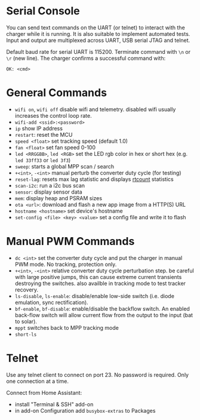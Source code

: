 # Serial Console

You can send text commands on the UART (or telnet) to interact with the charger while it is running.
It is also suitable to implement automated tests. Input and output are multiplexed across UART, USB serial JTAG and
telnet.

Default baud rate for serial UART is 115200. Terminate command with `\n` or `\r` (new line).
The charger confirms a successful command with:

```
OK: <cmd>
```

# General Commands

* `wifi on`, `wifi off` disable wifi and telemetry. disabled wifi usually increases the control loop rate.
* `wifi-add <ssid>:<password>`
* `ip` show IP address
* `restart`: reset the MCU
* `speed <float>` set tracking speed (default 1.0)
* `fan <float>` set fan speed 0-100
* `led <RRGGBB>`, `led <RGB>` set the LED rgb color in hex or short hex (e.g. `led 33ff33` or `led 3f3`)
* `sweep`: starts a global MPP scan / search
* `+<int>`, `-<int>` manual perturb the converter duty cycle (for testing)
* `reset-lag`: resets max lag statistic and displays [rtcount](Real-time%20Counter.md) statistics
* `scan-i2c`: run a i2c bus scan
* `sensor`: display sensor data
* `mem`: display heap and PSRAM sizes
* `ota <url>`: download and flash a new app image from a HTTP(S) URL
* `hostname <hostname>` set device's hostname
* `set-config <file> <key> <value>` set a config file and write it to flash

# Manual PWM Commands

* `dc <int>` set the converter duty cycle and put the charger in manual PWM mode. No tracking, protection only.
* `+<int>`, `-<int>` relative converter duty cycle perturbation step. be careful with large positive jumps, this can cause
  extreme
  current transients destroying the switches. also availble in tracking mode to test tracker recovery.
* `ls-disable`, `ls-enable`: disable/enable low-side switch (i.e. diode emulation, sync rectification).
* `bf-enable`, `bf-disable`: enable/disable the backflow switch. An enabled back-flow switch will allow current flow
  from the output to the input (bat to solar).
* `mppt` switches back to MPP tracking mode
* `short-ls`

# Telnet

Use any telnet client to connect on port 23. No password is required. Only one connection at a time.


Connect from Home Assistant:

* install "Terminal & SSH" add-on
* in add-on Configuration add `busybox-extras` to Packages